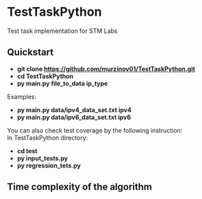 # TestTaskPython
Test task implementation for STM Labs

## Quickstart
* **git clone https://github.com/murzinov01/TestTaskPython.git**
* **cd TestTaskPython**
* **py main.py file_to_data ip_type**  

Examples:
 *   **py main.py data/ipv4_data_set.txt ipv4**
 *   **py main.py data/ipv6_data_set.txt ipv6**

You can also check test coverage by the following instruction:  
In TestTaskPython directory:
* **cd test**
* **py input_tests.py**
* **py regression_tets.py**

## Time complexity of the algorithm
